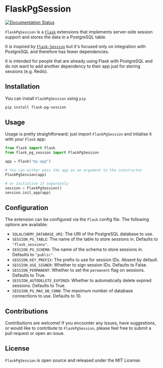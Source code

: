 # FlaskPgSession

[![Documentation Status](https://readthedocs.org/projects/flask-pg-session/badge/?version=latest)](https://flask-pg-session.readthedocs.io/en/latest/?badge=latest)

`FlaskPgSession` is a [`Flask`](https://flask.palletsprojects.com/) extensions that
implements server-side session support and stores the data in a PostgreSQL table.

It is inspired by [`Flask-Session`](https://flasksession.readthedocs.io/en/latest/)
but it's focused only on integration with PostgreSQL and therefore has fewer
dependencies.

It is intended for people that are already using Flask with PostgreSQL and do not want
to add another dependency to their app just for storing sessions (e.g. Redis).

## Installation

You can install `FlaskPgSession` using `pip`

```bash
pip install flask-pg-session
```

## Usage

Usage is pretty straightforward: just import `FlaskPgSession` and intialise it with
your `Flask` app:

```python
from flask import Flask
from flask_pg_session import FlaskPgSession

app = Flask("my-app")

# You can either pass the app as an argument to the constructor
FlaskPgSession(app)

# or initialise it separately
session = FlaskPgSession()
session.init_app(app)
```

## Configuration

The extension can be configured via the `Flask` config file. The following options are
available:

- `SQLALCHEMY_DATABASE_URI`: The URI of the PostgreSQL database to use.
- `SESSION_PG_TABLE`: The name of the table to store sessions in. Defaults to `"flask_sessions"`.
- `SESSION_PG_SCHEMA`: The name of the schema to store sessions in. Defaults to `"public"`.
- `SESSION_KEY_PREFIX`: The prefix to use for session IDs. Absent by default.
- `SESSION_USE_SIGNER`: Whether to sign session IDs. Defaults to False.
- `SESSION_PERMANENT`: Whether to set the `permanent` flag on sessions. Defaults to True.
- `SESSION_AUTODELETE_EXPIRED`: Whether to automatically delete expired
sessions. Defaults to True.
- `SESSION_PG_MAX_DB_CONN`: The maximum number of database connections to use. Defaults to 10.

## Contributions

Contributions are welcome! If you encounter any issues, have suggestions, or would like
to contribute to `FlaskPgSession`, please feel free to submit a pull request or
open an issue.


## License

`FlaskPgSession` is open source and released under the MIT License.